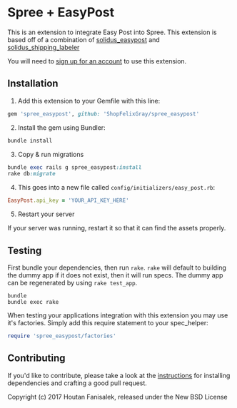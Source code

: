 # Spree + EasyPost

This is an extension to integrate Easy Post into Spree. This extension is based off of a combination of [solidus_easypost](https://github.com/solidusio-contrib/solidus_easypost) and [solidus_shipping_labeler](https://github.com/solidusio-contrib/solidus_shipping_labeler)

You will need to [sign up for an account](https://www.easypost.com/) to use this extension.

## Installation

1. Add this extension to your Gemfile with this line:
  ```ruby
  gem 'spree_easypost', github: 'ShopFelixGray/spree_easypost'
  ```

2. Install the gem using Bundler:
  ```ruby
  bundle install
  ```

3. Copy & run migrations
  ```ruby
  bundle exec rails g spree_easypost:install
  rake db:migrate
  ```

4. This goes into a new file called `config/initializers/easy_post.rb`:
  ```ruby
  EasyPost.api_key = 'YOUR_API_KEY_HERE'
  ```

5. Restart your server

  If your server was running, restart it so that it can find the assets properly.

## Testing

First bundle your dependencies, then run `rake`. `rake` will default to building the dummy app if it does not exist, then it will run specs. The dummy app can be regenerated by using `rake test_app`.

```shell
bundle
bundle exec rake
```

When testing your applications integration with this extension you may use it's factories.
Simply add this require statement to your spec_helper:

```ruby
require 'spree_easypost/factories'
```


## Contributing

If you'd like to contribute, please take a look at the
[instructions](CONTRIBUTING.md) for installing dependencies and crafting a good
pull request.

Copyright (c) 2017 Houtan Fanisalek, released under the New BSD License
